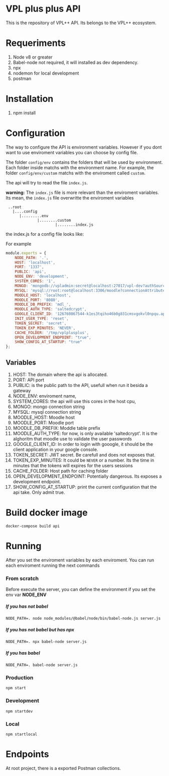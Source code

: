 # VPL plus plus API 

This is the repository of VPL++ API. Its belongs to the VPL++ ecosystem.

# Requeriments 

1. Node v8 or greater
2. Babel-node not required, it will installed as dev dependency.
3. npx
4. nodemon for local development 
5. postman

# Installation

1. npm install 

# Configuration

The way to configure the API is environment variables. However if you dont want to use enviroment variables you can choose by config file.

The folder `config/env` contains the folders that will be used by environment. Each folder inside matchs with the environment name. For example, the folder `config/env/custom` matchs with the enviroment called `custom`.

The api will try to read the file `index.js`. 

**warning:** The `index.js` file is more relevant than the enviroment variables. Its mean, the `index.js` file overwritte the enviroment variables


```
 ..root
   |....config
      |.........env
              |........custom
                      |........index.js
```

the index.js for a config file looks like:


For example 

```javascript
module.exports = {
	NODE_PATH: '.',
	HOST: 'localhost',
	PORT: '1337',
	PUBLIC: 'api',
	NODE_ENV: 'development',
	SYSTEM_CORES: '1',
	MONGO: 'mongodb://vpladmin:secret@localhost:27017/vpl-dev?authSource=admin',
	MYSQL: 'mysql://root:root@localhost:3306/moodle?connectionAttributes=program_name:vplplusplus_api',
	MOODLE_HOST: 'localhost',
	MOODLE_PORT: '8080',
	MOODLE_DB_PREFIX: 'mdl_',
	MOODLE_AUTH_TYPE: 'saltedcrypt',
	GOOGLE_CLIENT_ID: '126760867544-k1es3tqiho46b0g831cmsvgokvl0npqu.apps.googleusercontent.com',
	INIT_USER_TYPE: 'reset',
	TOKEN_SECRET: 'secret',
	TOKEN_EXP_MINUTES: 'NEVER',
	CACHE_FOLDER: '/tmp/vplplusplus',
	OPEN_DEVELOPMENT_ENDPOINT: "true",
	SHOW_CONFIG_AT_STARTUP: "true"
};
```

## Variables

1. HOST: The domain where the api is allocated.
2. PORT: API port
3. PUBLIC: is the public path to the API, usefull when run it besida a gateway
4. NODE_ENV: enviroment name,
5. SYSTEM_CORES: the api will use this cores in the host cpu,
6. MONGO: mongo connection string
7. MYSQL: mysql connection string
8. MOODLE_HOST: Moodle host
9. MOODLE_PORT: Moodle port
10. MOODLE_DB_PREFIX: Moddle table prefix
11. MOODLE_AUTH_TYPE: for now, is only available 'saltedcrypt'. It is the alghoritm that moodle use to validate the user passwords
12. GOOGLE_CLIENT_ID: In order to login with gooogle, it should be the client application in your google console.
13. TOKEN_SECRET: JWT secret. Be carefull and does not exposes that.
14. TOKEN_EXP_MINUTES: It could be `NEVER` or a number. Its the time in minutes that the tokens will expires for the users sessions
15. CACHE_FOLDER: Host path for caching folder
16. OPEN_DEVELOPMENT_ENDPOINT: Potentially dangerous. Its exposes a development endpoint.
17. SHOW_CONFIG_AT_STARTUP: print the current configuration that the api take. Only admit true.

# Build docker image

`docker-compose build api`

# Running

After you set the enviroment variables by each enviroment. You can run each enviroment running the next commands

### From scratch

Before execute the server, you can define the environment if you set the env var **NODE_ENV**

##### If you has not babel
`NODE_PATH=. node node_modules/@babel/node/bin/babel-node.js server.js`

##### If you has not babel but has npx
`NODE_PATH=. npx babel-node server.js`

##### If you has babel
`NODE_PATH=. babel-node server.js`

### Production
`npm start`

### Development
`npm startdev`

### Local
`npm startlocal`

# Endpoints

At root project, there is a exported Postman collections.